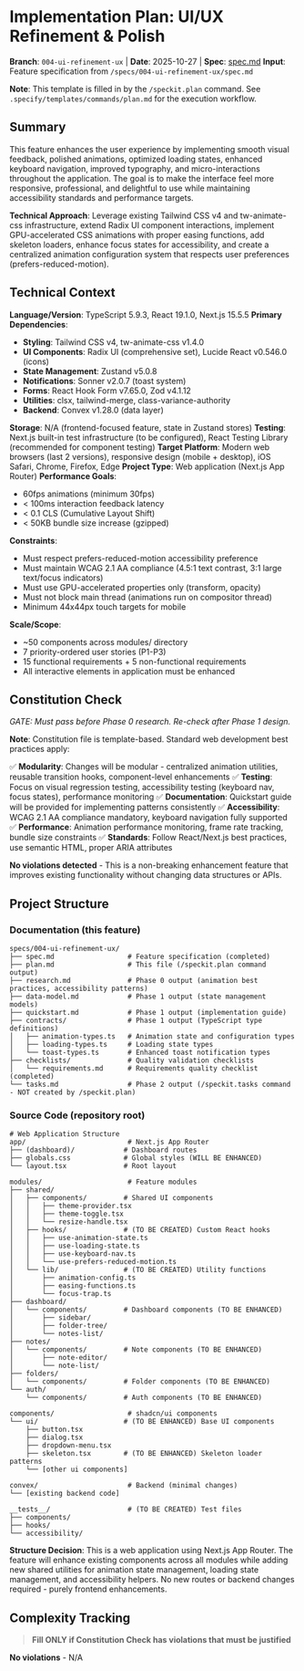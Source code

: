 # Implementation Plan: UI/UX Refinement & Polish

**Branch**: `004-ui-refinement-ux` | **Date**: 2025-10-27 | **Spec**: [spec.md](./spec.md)
**Input**: Feature specification from `/specs/004-ui-refinement-ux/spec.md`

**Note**: This template is filled in by the `/speckit.plan` command. See `.specify/templates/commands/plan.md` for the execution workflow.

## Summary

This feature enhances the user experience by implementing smooth visual feedback, polished animations, optimized loading states, enhanced keyboard navigation, improved typography, and micro-interactions throughout the application. The goal is to make the interface feel more responsive, professional, and delightful to use while maintaining accessibility standards and performance targets.

**Technical Approach**: Leverage existing Tailwind CSS v4 and tw-animate-css infrastructure, extend Radix UI component interactions, implement GPU-accelerated CSS animations with proper easing functions, add skeleton loaders, enhance focus states for accessibility, and create a centralized animation configuration system that respects user preferences (prefers-reduced-motion).

## Technical Context

**Language/Version**: TypeScript 5.9.3, React 19.1.0, Next.js 15.5.5
**Primary Dependencies**:
- **Styling**: Tailwind CSS v4, tw-animate-css v1.4.0
- **UI Components**: Radix UI (comprehensive set), Lucide React v0.546.0 (icons)
- **State Management**: Zustand v5.0.8
- **Notifications**: Sonner v2.0.7 (toast system)
- **Forms**: React Hook Form v7.65.0, Zod v4.1.12
- **Utilities**: clsx, tailwind-merge, class-variance-authority
- **Backend**: Convex v1.28.0 (data layer)

**Storage**: N/A (frontend-focused feature, state in Zustand stores)
**Testing**: Next.js built-in test infrastructure (to be configured), React Testing Library (recommended for component testing)
**Target Platform**: Modern web browsers (last 2 versions), responsive design (mobile + desktop), iOS Safari, Chrome, Firefox, Edge
**Project Type**: Web application (Next.js App Router)
**Performance Goals**:
- 60fps animations (minimum 30fps)
- < 100ms interaction feedback latency
- < 0.1 CLS (Cumulative Layout Shift)
- < 50KB bundle size increase (gzipped)

**Constraints**:
- Must respect prefers-reduced-motion accessibility preference
- Must maintain WCAG 2.1 AA compliance (4.5:1 text contrast, 3:1 large text/focus indicators)
- Must use GPU-accelerated properties only (transform, opacity)
- Must not block main thread (animations run on compositor thread)
- Minimum 44x44px touch targets for mobile

**Scale/Scope**:
- ~50 components across modules/ directory
- 7 priority-ordered user stories (P1-P3)
- 15 functional requirements + 5 non-functional requirements
- All interactive elements in application must be enhanced

## Constitution Check

*GATE: Must pass before Phase 0 research. Re-check after Phase 1 design.*

**Note**: Constitution file is template-based. Standard web development best practices apply:

✅ **Modularity**: Changes will be modular - centralized animation utilities, reusable transition hooks, component-level enhancements
✅ **Testing**: Focus on visual regression testing, accessibility testing (keyboard nav, focus states), performance monitoring
✅ **Documentation**: Quickstart guide will be provided for implementing patterns consistently
✅ **Accessibility**: WCAG 2.1 AA compliance mandatory, keyboard navigation fully supported
✅ **Performance**: Animation performance monitoring, frame rate tracking, bundle size constraints
✅ **Standards**: Follow React/Next.js best practices, use semantic HTML, proper ARIA attributes

**No violations detected** - This is a non-breaking enhancement feature that improves existing functionality without changing data structures or APIs.

## Project Structure

### Documentation (this feature)

```text
specs/004-ui-refinement-ux/
├── spec.md                  # Feature specification (completed)
├── plan.md                  # This file (/speckit.plan command output)
├── research.md              # Phase 0 output (animation best practices, accessibility patterns)
├── data-model.md            # Phase 1 output (state management models)
├── quickstart.md            # Phase 1 output (implementation guide)
├── contracts/               # Phase 1 output (TypeScript type definitions)
│   ├── animation-types.ts   # Animation state and configuration types
│   ├── loading-types.ts     # Loading state types
│   └── toast-types.ts       # Enhanced toast notification types
├── checklists/              # Quality validation checklists
│   └── requirements.md      # Requirements quality checklist (completed)
└── tasks.md                 # Phase 2 output (/speckit.tasks command - NOT created by /speckit.plan)
```

### Source Code (repository root)

```text
# Web Application Structure
app/                         # Next.js App Router
├── (dashboard)/            # Dashboard routes
├── globals.css             # Global styles (WILL BE ENHANCED)
└── layout.tsx              # Root layout

modules/                     # Feature modules
├── shared/
│   ├── components/         # Shared UI components
│   │   ├── theme-provider.tsx
│   │   ├── theme-toggle.tsx
│   │   └── resize-handle.tsx
│   ├── hooks/              # (TO BE CREATED) Custom React hooks
│   │   ├── use-animation-state.ts
│   │   ├── use-loading-state.ts
│   │   ├── use-keyboard-nav.ts
│   │   └── use-prefers-reduced-motion.ts
│   └── lib/                # (TO BE CREATED) Utility functions
│       ├── animation-config.ts
│       ├── easing-functions.ts
│       └── focus-trap.ts
├── dashboard/
│   └── components/         # Dashboard components (TO BE ENHANCED)
│       ├── sidebar/
│       ├── folder-tree/
│       └── notes-list/
├── notes/
│   └── components/         # Note components (TO BE ENHANCED)
│       ├── note-editor/
│       └── note-list/
├── folders/
│   └── components/         # Folder components (TO BE ENHANCED)
└── auth/
    └── components/         # Auth components (TO BE ENHANCED)

components/                  # shadcn/ui components
└── ui/                     # (TO BE ENHANCED) Base UI components
    ├── button.tsx
    ├── dialog.tsx
    ├── dropdown-menu.tsx
    ├── skeleton.tsx        # (TO BE ENHANCED) Skeleton loader patterns
    └── [other ui components]

convex/                      # Backend (minimal changes)
└── [existing backend code]

__tests__/                   # (TO BE CREATED) Test files
├── components/
├── hooks/
└── accessibility/
```

**Structure Decision**: This is a web application using Next.js App Router. The feature will enhance existing components across all modules while adding new shared utilities for animation state management, loading state management, and accessibility helpers. No new routes or backend changes required - purely frontend enhancements.

## Complexity Tracking

> **Fill ONLY if Constitution Check has violations that must be justified**

**No violations** - N/A
